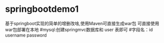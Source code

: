 # springbootdemo1
基于springboot实现的简单的增删改啥,使用Maven可直接生成war包
可直接使用war包部署在本地
#mysql:创建springmvc数据库和 user 表即可
#字段名：id username password
